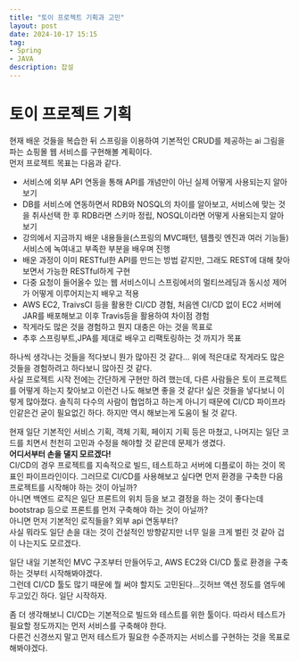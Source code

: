 ```yaml
---
title: "토이 프로젝트 기획과 고민"
layout: post
date: 2024-10-17 15:15
tag:
- Spring
- JAVA
description: 잡설
---  
```


# 토이 프로젝트 기획  
현재 배운 것들을 복습한 뒤 스프링을 이용하여 기본적인 CRUD를 제공하는 ai 그림을 파는 쇼핑몰 웹 서비스를 구현해볼 계획이다.  
먼저 프로젝트 목표는 다음과 같다.  

- 서비스에 외부 API 연동을 통해 API를 개념만이 아닌 실제 어떻게 사용되는지 알아보기  
- DB를 서비스에 연동하면서 RDB와 NOSQL의 차이를 알아보고, 서비스에 맞는 것을 취사선택 한 후 RDB라면 스키마 정립, NOSQL이라면 어떻게 사용되는지 알아보기  
- 강의에서 지금까지 배운 내용들을(스프링의 MVC패턴, 템플릿 엔진과 여러 기능들) 서비스에 녹여내고 부족한 부분을 배우며 진행  
- 배운 과정이 이미 RESTful한 API를 만드는 방법 같지만, 그래도 REST에 대해 찾아보면서 가능한 RESTful하게 구현  
- 다중 요청이 들어올수 있는 웹 서비스이니 스프링에서의 멀티쓰레딩과 동시성 제어가 어떻게 이루어지는지 배우고 적용  
- AWS EC2, TraivsCI 등을 활용한 CI/CD 경험, 처음엔 CI/CD 없이 EC2 서버에 JAR를 배포해보고 이후 Travis등을 활용하여 차이점 경험  
- 작게라도 많은 것을 경험하고 뭔지 대충은 아는 것을 목표로  
- 추후 스프링부트,JPA를 제대로 배우고 리팩토링하는 것 까지가 목표  

하나씩 생각나는 것들을 적다보니 뭔가 많아진 것 같다... 위에 적은대로 작게라도 많은 것들을 경험하려고 하다보니 많아진 것 같다.  
사실 프로젝트 시작 전에는 간단하게 구현만 하려 했는데, 다른 사람들은 토이 프로젝트를 어떻게 하는지 찾아보고 이런건 나도 해보면 좋을 것 같다! 싶은 것들을 넣다보니 이렇게 많아졌다. 솔직히 다수의 사람이 협업하고 하는게 아니기 때문에 CI/CD 파이프라인같은건 굳이 필요없긴 하다. 하지만 역시 해보는게 도움이 될 것 같다.  

현재 일단 기본적인 서비스 기획, 객체 기획, 페이지 기획 등은 마쳤고, 나머지는 일단 코드를 치면서 천천히 고민과 수정을 해야할 것 같은데 문제가 생겼다.  
**어디서부터 손을 댈지 모르겠다!**  
CI/CD의 경우 프로젝트를 지속적으로 빌드, 테스트하고 서버에 디플로이 하는 것이 목표인 파이프라인이다. 그러므로 CI/CD를 사용해보고 싶다면 먼저 환경을 구축한 다음 프로젝트를 시작해야 하는 것이 아닐까?  
아니면 백엔드 로직은 일단 프론트의 위치 등을 보고 결정을 하는 것이 좋다는데 bootstrap 등으로 프론트를 먼저 구축해야 하는 것이 아닐까?  
아니면 먼저 기본적인 로직들을? 외부 api 연동부터?  
사실 뭐라도 일단 손을 대는 것이 건설적인 방향같지만 너무 일을 크게 벌린 것 같아 겁이 나는지도 모르겠다.  

일단 내일 기본적인 MVC 구조부터 만들어두고, AWS EC2와 CI/CD 툴로 환경을 구축하는 것부터 시작해봐야겠다.  
그런데 CI/CD 툴도 많기 때문에 뭘 써야 할지도 고민된다...깃허브 액션 정도를 염두에 두고있긴 하다. 일단 시작하자.

좀 더 생각해보니 CI/CD는 기본적으로 빌드와 테스트를 위한 툴이다. 따라서 테스트가 필요할 정도까지는 먼저 서비스를 구축해야 한다.  
다른건 신경쓰지 말고 먼저 테스트가 필요한 수준까지는 서비스를 구현하는 것을 목표로 해봐야겠다.